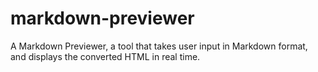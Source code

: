 # markdown-previewer
A Markdown Previewer, a tool that takes user input in Markdown format, and displays the converted HTML in real time.
